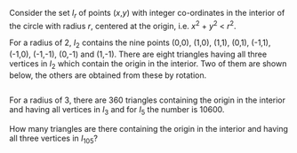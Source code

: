 <p>Consider the set <var>I<sub>r</sub></var> of points (<var>x</var>,<var>y</var>) with integer co-ordinates in the interior of the circle with radius <var>r</var>, centered at the origin, i.e. <var>x</var><sup>2</sup> + <var>y</var><sup>2</sup> &lt; <var>r</var><sup>2</sup>.</p>
<p>For a radius of 2, <var>I</var><sub>2</sub> contains the nine points (0,0), (1,0), (1,1), (0,1), (-1,1), (-1,0), (-1,-1), (0,-1) and (1,-1). There are eight triangles having all three vertices in <var>I</var><sub>2</sub> which contain the origin in the interior. Two of them are shown below, the others are obtained from these by rotation.</p>
<p style="text-align:center;"><img src="project/images/p184.gif" class="dark_img" alt="" /></p>

<p>For a radius of 3, there are 360 triangles containing the origin in the interior and having all vertices in <var>I</var><sub>3</sub> and for <var>I</var><sub>5</sub> the number is 10600.</p>

<p>How many triangles are there containing the origin in the interior and having all three vertices in <var>I</var><sub>105</sub>?</p>

